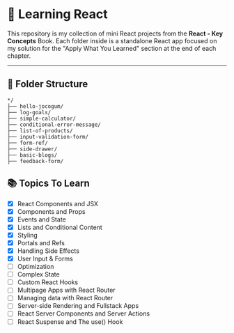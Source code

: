 # 🧠 Learning React

This repository is my collection of mini React projects from the **React - Key Concepts** Book. Each folder inside is a standalone React app focused on my solution for the "Apply What You Learned" section at the end of each chapter.

---

## 📁 Folder Structure
```
*/
├── hello-jocogum/
├── log-goals/
├── simple-calculator/
├── conditional-error-message/
├── list-of-products/
├── input-validation-form/
├── form-ref/
├── side-drawer/
├── basic-blogs/
├── feedback-form/
```

## 📚 Topics To Learn
- [x] React Components and JSX
- [x] Components and Props
- [x] Events and State
- [x] Lists and Conditional Content
- [x] Styling
- [x] Portals and Refs
- [x] Handling Side Effects
- [x] User Input & Forms
- [ ] Optimization
- [ ] Complex State
- [ ] Custom React Hooks
- [ ] Multipage Apps with React Router
- [ ] Managing data with React Router
- [ ] Server-side Rendering and Fullstack Apps
- [ ] React Server Components and Server Actions
- [ ] React Suspense and The use() Hook